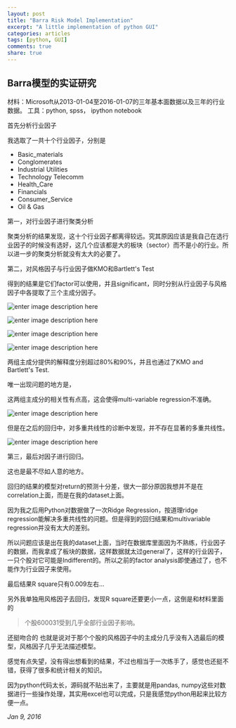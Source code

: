 ```yaml
---
layout: post
title: "Barra Risk Model Implementation"
excerpt: "A little implementation of python GUI"
categories: articles
tags: [python, GUI]
comments: true
share: true
---
```

Barra模型的实证研究
---

材料：Microsoft从2013-01-04至2016-01-07的三年基本面数据以及三年的行业数据。
工具：python, spss， ipython notebook

首先分析行业因子

我选取了一共十个行业因子，分别是

 * Basic_materials	
 * Conglomerates
 * Industrial	Utilities
 * Technology	Telecomm	
 * Health_Care	
 * Financials
 * Consumer_Service	
 * Oil & Gas

第一，对行业因子进行聚类分析

聚类分析的结果发现，这十个行业因子都离得较远。究其原因应该是我自己在选行业因子的时候没有选好，这几个应该都是大的板块（sector）而不是小的行业。所以进一步的聚类分析就没有太大的必要了。

第二，对风格因子与行业因子做KMO和Bartlett's Test

得到的结果是它们factor可以使用，并且significant，同时分别从行业因子与风格因子中各提取了三个主成分因子。

![enter image description here](http://screenshot.net/jx2m8cz.jpg)

![enter image description here](http://screenshot.net/7952dcq.jpg)

![enter image description here](http://screenshot.net/45r13i7.jpg)

![enter image description here](http://screenshot.net/jglm2um.jpg)

两组主成分提供的解释度分别超过80%和90%，并且也通过了KMO and Bartlett's Test.

唯一出现问题的地方是，

这两组主成分的相关性有点高，这会使得multi-variable regression不准确。

![enter image description here](http://screenshot.net/dz1v5ie.jpg)

但是在之后的回归中，对多重共线性的诊断中发现，并不存在显著的多重共线性。

![enter image description here](http://screenshot.net/3p3n0ux.jpg)

第三，最后对因子进行回归。

这也是最不尽如人意的地方。

回归的结果的模型对return的预测十分差，很大一部分原因我想并不是在correlation上面，而是在我的dataset上面。

因为我之后用Python对数据做了一次Ridge Regression，按道理ridge regression能解决多重共线性的问题。但是得到的回归结果和multivariable regression并没有太大的差别。

所以问题应该是出在我的dataset上面，当时在数据库里面因为不熟练，行业因子的数据，而我拿成了板块的数据，这样数据就太过general了，这样的行业因子，一只个股对它可能是Indifferent的。所以之前的factor analysis即使通过了，也不能作为行业因子来使用。

最后结果R square只有0.009左右...

另外我单独用风格因子去回归，发现R square还要更小一点，这倒是和材料里面的 

> 个股600031受到几乎全部行业因子影响。

还挺吻合的 也就是说对于那个个股的风格因子中的主成分几乎没有入选最后的模型，风格因子几乎无法描述模型。

感觉有点失望，没有得出想看到的结果，不过也相当于一次练手了，感觉也还挺不错，获得了很多和统计相关的知识。

因为python代码太长，源码就不贴出来了，主要就是用pandas, numpy这些对数据进行一些操作处理，其实用excel也可以完成，只是我感觉python用起来比较方便一点。

*Jan 9, 2016*

